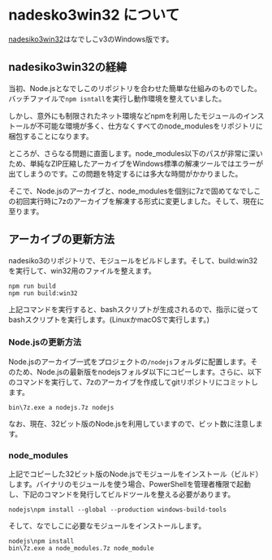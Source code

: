 # nadesko3win32 について

[nadesiko3win32](https://github.com/kujirahand/nadesiko3win32)はなでしこv3のWindows版です。

## nadesiko3win32の経緯

当初、Node.jsとなでしこのリポジトリを合わせた簡単な仕組みのものでした。バッチファイルで`npm isntall`を実行し動作環境を整えていました。

しかし、意外にも制限されたネット環境などnpmを利用したモジュールのインストールが不可能な環境が多く、仕方なくすべてのnode_modulesをリポジトリに梱包することになります。

ところが、さらなる問題に直面します。node_modules以下のパスが非常に深いため、単純なZIP圧縮したアーカイブをWindows標準の解凍ツールではエラーが出てしまうのです。この問題を特定するには多大な時間がかかりました。

そこで、Node.jsのアーカイブと、node_modulesを個別に7zで固めてなでしこの初回実行時に7zのアーカイブを解凍する形式に変更しました。そして、現在に至ります。

## アーカイブの更新方法

nadesiko3のリポジトリで、モジュールをビルドします。そして、build:win32を実行して、win32用のファイルを整えます。

```
npm run build
npm run build:win32
```

上記コマンドを実行すると、bashスクリプトが生成されるので、指示に従ってbashスクリプトを実行します。(LinuxかmacOSで実行します。)

### Node.jsの更新方法

Node.jsのアーカイブ一式をプロジェクトの`/nodejs`フォルダに配置します。そのため、Node.jsの最新版をnodejsフォルダ以下にコピーします。さらに、以下のコマンドを実行して、7zのアーカイブを作成してgitリポジトリにコミットします。

```
bin\7z.exe a nodejs.7z nodejs
```

なお、現在、32ビット版のNode.jsを利用していますので、ビット数に注意します。

### node_modules

上記でコピーした32ビット版のNode.jsでモジュールをインストール（ビルド）します。バイナリのモジュールを使う場合、PowerShellを管理者権限で起動し、下記のコマンドを発行してビルドツールを整える必要があります。

```
nodejs\npm install --global --production windows-build-tools
```

そして、なでしこに必要なモジュールをインストールします。

```
nodejs\npm install
bin\7z.exe a node_modules.7z node_module
```

